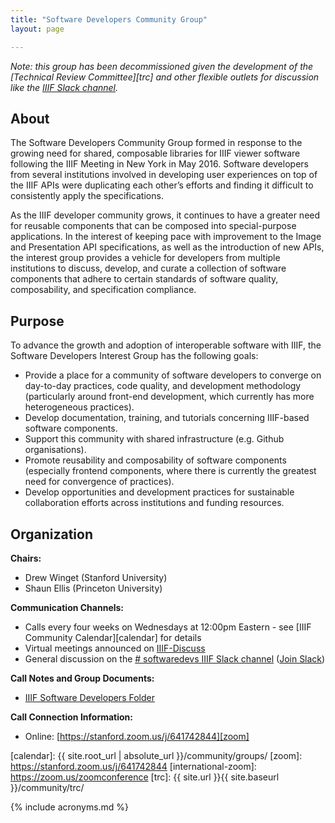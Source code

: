 ```yaml
---
title: "Software Developers Community Group"
layout: page

---
```


_Note: this group has been decommissioned given the development of the [Technical Review Committee][trc] and other flexible outlets for discussion like the [IIIF Slack channel][join-slack]._

## About

The Software Developers Community Group formed in response to the growing need for shared, composable libraries for IIIF viewer software following the IIIF Meeting in New York in May 2016. Software developers from several institutions involved in developing user experiences on top of the IIIF APIs were duplicating each other’s efforts and finding it difficult to consistently apply the specifications.

As the IIIF developer community grows, it continues to have a greater need for reusable components that can be composed into special-purpose applications. In the interest of keeping pace with improvement to the Image and Presentation API specifications, as well as the introduction of new APIs, the interest group provides a vehicle for developers from multiple institutions to discuss, develop, and curate a collection of software components that adhere to certain standards of software quality, composability, and specification compliance.

## Purpose
To advance the growth and adoption of interoperable software with IIIF, the Software Developers Interest Group has the following goals:

* Provide a place for a community of software developers to converge on day-to-day practices, code quality, and development methodology (particularly around front-end development, which currently has more heterogeneous practices).
* Develop documentation, training, and tutorials concerning IIIF-based software components.
* Support this community with shared infrastructure (e.g. Github organisations).
* Promote reusability and composability of software components (especially frontend components, where there is currently the greatest need for convergence of practices).
* Develop opportunities and development practices for sustainable collaboration efforts across institutions and funding resources.

## Organization

**Chairs:**

  * Drew Winget (Stanford University)
  * Shaun Ellis (Princeton University)

**Communication Channels:**

  * Calls every four weeks on Wednesdays at 12:00pm Eastern - see [IIIF Community Calendar][calendar] for details
  * Virtual meetings announced on [IIIF-Discuss][iiif-discuss]
  * General discussion on the [# softwaredevs IIIF Slack channel][devs-slack] ([Join Slack][join-slack])

**Call Notes and Group Documents:**

  * [IIIF Software Developers Folder][devs-folder]

**Call Connection Information:**

  * Online: [https://stanford.zoom.us/j/641742844][zoom]


[iiif-discuss]: https://groups.google.com/forum/#!forum/iiif-discuss
[devs-slack]: https://iiif.slack.com/messages/softwaredevs/details/
[join-slack]: http://bit.ly/iiif-slack
[devs-folder]: https://drive.google.com/drive/folders/0B8WLA_XCC1koZUF6TEFmQW5Vc0E?usp=sharing
[calendar]: {{ site.root_url | absolute_url }}/community/groups/
[zoom]: https://stanford.zoom.us/j/641742844
[international-zoom]: https://zoom.us/zoomconference
[trc]: {{ site.url }}{{ site.baseurl }}/community/trc/

{% include acronyms.md %}
